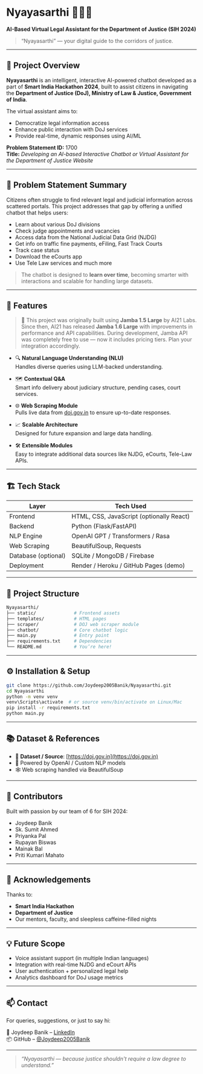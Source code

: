 
# Nyayasarthi 🧑‍⚖️🤖  
**AI-Based Virtual Legal Assistant for the Department of Justice (SIH 2024)**

> “Nyayasarthi” — your digital guide to the corridors of justice.

---

## 🚀 Project Overview

**Nyayasarthi** is an intelligent, interactive AI-powered chatbot developed as a part of **Smart India Hackathon 2024**, built to assist citizens in navigating the **Department of Justice (DoJ), Ministry of Law & Justice, Government of India**.

The virtual assistant aims to:
- Democratize legal information access
- Enhance public interaction with DoJ services
- Provide real-time, dynamic responses using AI/ML

**Problem Statement ID:** 1700  
**Title:** *Developing an AI-based Interactive Chatbot or Virtual Assistant for the Department of Justice Website*

---

## 🎯 Problem Statement Summary

Citizens often struggle to find relevant legal and judicial information across scattered portals. This project addresses that gap by offering a unified chatbot that helps users:
- Learn about various DoJ divisions
- Check judge appointments and vacancies
- Access data from the National Judicial Data Grid (NJDG)
- Get info on traffic fine payments, eFiling, Fast Track Courts
- Track case status
- Download the eCourts app
- Use Tele Law services and much more

> The chatbot is designed to **learn over time**, becoming smarter with interactions and scalable for handling large datasets.

---

## 🧠 Features

> 🧠 This project was originally built using **Jamba 1.5 Large** by AI21 Labs. Since then, AI21 has released **Jamba 1.6 Large** with improvements in performance and API capabilities. During development, Jamba API was completely free to use — now it includes pricing tiers. Plan your integration accordingly.

- 🔍 **Natural Language Understanding (NLU)**  
  Handles diverse queries using LLM-backed understanding.

- 🗺️ **Contextual Q&A**  
  Smart info delivery about judiciary structure, pending cases, court services.

- 🌐 **Web Scraping Module**  
  Pulls live data from [doj.gov.in](https://doj.gov.in) to ensure up-to-date responses.

- 📈 **Scalable Architecture**  
  Designed for future expansion and large data handling.

- 🛠️ **Extensible Modules**  
  Easy to integrate additional data sources like NJDG, eCourts, Tele-Law APIs.

---

## 🏗️ Tech Stack

| Layer              | Tech Used                            |
|-------------------|---------------------------------------|
| Frontend          | HTML, CSS, JavaScript (optionally React) |
| Backend           | Python (Flask/FastAPI)                |
| NLP Engine        | OpenAI GPT / Transformers / Rasa      |
| Web Scraping      | BeautifulSoup, Requests               |
| Database (optional)| SQLite / MongoDB / Firebase          |
| Deployment        | Render / Heroku / GitHub Pages (demo) |

---

## 📂 Project Structure

```bash
Nyayasarthi/
├── static/              # Frontend assets
├── templates/           # HTML pages
├── scraper/             # DOJ web scraper module
├── chatbot/             # Core chatbot logic
├── main.py              # Entry point
├── requirements.txt     # Dependencies
└── README.md            # You’re here!
```

---

## ⚙️ Installation & Setup

```bash
git clone https://github.com/Joydeep2005Banik/Nyayasarthi.git
cd Nyayasarthi
python -m venv venv
venv\Scripts\activate  # or source venv/bin/activate on Linux/Mac
pip install -r requirements.txt
python main.py
```

---

## 📚 Dataset & References

- 🔗 **Dataset / Source**: [https://doj.gov.in](https://doj.gov.in)
- 🧠 Powered by OpenAI / Custom NLP models
- 🕸️ Web scraping handled via BeautifulSoup

---

## 👥 Contributors

Built with passion by our team of 6 for SIH 2024:

- Joydeep Banik  
- Sk. Sumit Ahmed  
- Priyanka Pal  
- Rupayan Biswas  
- Mainak Bal  
- Priti Kumari Mahato

---


## 🙌 Acknowledgements

Thanks to:
- **Smart India Hackathon**
- **Department of Justice**
- Our mentors, faculty, and sleepless caffeine-filled nights

---

## 💡 Future Scope

- Voice assistant support (in multiple Indian languages)
- Integration with real-time NJDG and eCourt APIs
- User authentication + personalized legal help
- Analytics dashboard for DoJ usage metrics

---

## 📫 Contact

For queries, suggestions, or just to say hi:

📧 Joydeep Banik – [LinkedIn](https://www.linkedin.com/in/joydeepbanik/)  
📦 GitHub – [@Joydeep2005Banik](https://github.com/Joydeep2005Banik)

---

> _“Nyayasarthi — because justice shouldn't require a law degree to understand.”_
